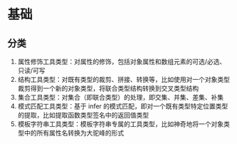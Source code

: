 # 基础

## 分类

  1. 属性修饰工具类型：对属性的修饰，包括对象属性和数组元素的可选/必选、只读/可写
  2. 结构工具类型：对既有类型的裁剪、拼接、转换等，比如使用对一个对象类型裁剪得到一个新的对象类型，将联合类型结构转换到交叉类型结构
  3. 集合工具类型：对集合（即联合类型）的处理，即交集、并集、差集、补集
  4. 模式匹配工具类型：基于 infer 的模式匹配，即对一个既有类型特定位置类型的提取，比如提取函数类型签名中的返回值类型
  5. 模板字符串工具类型：模板字符串专属的工具类型，比如神奇地将一个对象类型中的所有属性名转换为大驼峰的形式
